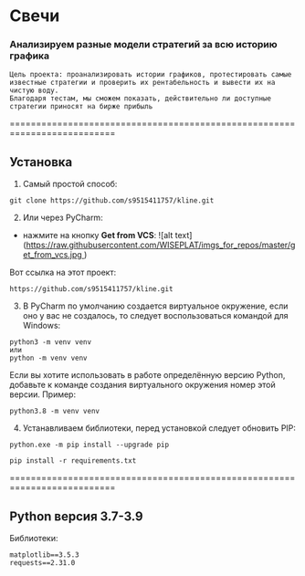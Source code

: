 # Свечи
### Анализируем разные модели стратегий за всю историю графика

```shell
Цель проекта: проанализировать истории графиков, протестировать самые известные стратегии и проверить их рентабельность и вывести их на чистую воду.
Благодаря тестам, мы сможем показать, действительно ли доступные стратегии приносят на бирже прибыль
```

==========================================================================

## Установка
1) Самый простой способ:
```shell
git clone https://github.com/s9515411757/kline.git
```

2) Или через PyCharm:
- нажмите на кнопку **Get from VCS**:
![alt text]([https://raw.githubusercontent.com/WISEPLAT/imgs_for_repos/master/get_from_vcs.jpg ](https://github.com/s9515411757/kline.git))

Вот ссылка на этот проект:
```shell
https://github.com/s9515411757/kline.git
```
3) В PyCharm по умолчанию создается виртуальное окружение, если оно у вас не создалось, то следует воспользоваться командой для Windows:
```shell
python3 -m venv venv
или
python -m venv venv 
```
Если вы хотите использовать в работе определённую версию Python, добавьте к команде создания виртуального окружения номер этой версии. Пример:
```shell
python3.8 -m venv venv
```

4) Устанавливаем библиотеки, перед установкой следует обновить PIP:
```shell
python.exe -m pip install --upgrade pip

pip install -r requirements.txt
```
==========================================================================

## Python версия 3.7-3.9
Библиотеки:
```shell
matplotlib==3.5.3
requests==2.31.0
```
